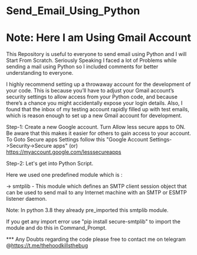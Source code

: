 # Send_Email_Using_Python
# Note: Here I am Using Gmail Account
This Repository is useful to everyone to send email using Python and I will Start From Scratch. 
Seriously Speaking I faced a lot of Problems while sending a mail using Python so I included comments for better understanding to everyone.

I highly recommend setting up a throwaway account for the development of your code. This is because you’ll have to adjust your Gmail account’s security settings to allow access from your Python code, and because there’s a chance you might accidentally expose your login details. Also, I found that the inbox of my testing account rapidly filled up with test emails, which is reason enough to set up a new Gmail account for development.

Step-1: Create a new Google account.
Turn Allow less secure apps to ON. Be aware that this makes it easier for others to gain access to your account.
To Goto Secure apps Settings follow this "Google Account Settings->Security->Secure apps" (or) https://myaccount.google.com/lesssecureapps

Step-2: Let's get into Python Script.

Here we used one predefined module which is :

-> smtplib - This module which defines an SMTP client session object that can be used to send mail to any Internet machine with an SMTP or ESMTP listener daemon.

Note: In python 3.8 they already pre_imported this smtplib module.

If you get any import error use "pip install secure-smtplib" to import the module and do this in Command_Prompt.

*** Any Doubts regarding the code please free to contact me on telegram @https://t.me/thehoodkillsthebug

